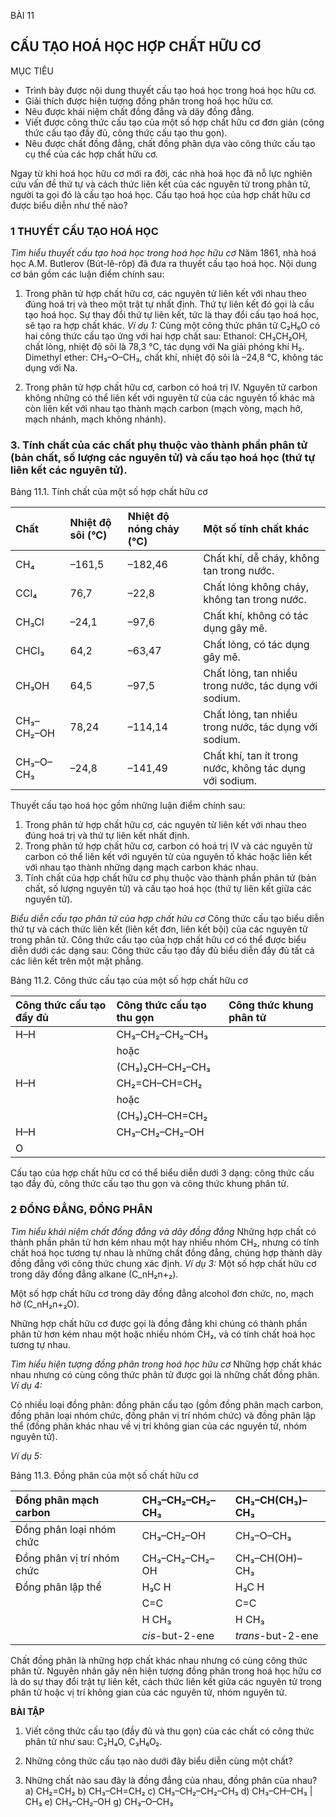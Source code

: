 BÀI 11

## CẤU TẠO HOÁ HỌC HỢP CHẤT HỮU CƠ

MỤC TIÊU
- Trình bày được nội dung thuyết cấu tạo hoá học trong hoá học hữu cơ.
- Giải thích được hiện tượng đồng phân trong hoá học hữu cơ.
- Nêu được khái niệm chất đồng đẳng và dãy đồng đẳng.
- Viết được công thức cấu tạo của một số hợp chất hữu cơ đơn giản (công thức cấu tạo đầy đủ, công thức cấu tạo thu gọn).
- Nêu được chất đồng đẳng, chất đồng phân dựa vào công thức cấu tạo cụ thể của các hợp chất hữu cơ.

Ngay từ khi hoá học hữu cơ mới ra đời, các nhà hoá học đã nỗ lực nghiên cứu vấn đề thứ tự và cách thức liên kết của các nguyên tử trong phân tử, người ta gọi đó là cấu tạo hoá học. Cấu tạo hoá học của hợp chất hữu cơ được biểu diễn như thế nào?

### 1 THUYẾT CẤU TẠO HOÁ HỌC

*Tìm hiểu thuyết cấu tạo hoá học trong hoá học hữu cơ*
Năm 1861, nhà hoá học A.M. Butlerov (Bút-lê-rôp) đã đưa ra thuyết cấu tạo hoá học. Nội dung cơ bản gồm các luận điểm chính sau:
1. Trong phân tử hợp chất hữu cơ, các nguyên tử liên kết với nhau theo đúng hoá trị và theo một trật tự nhất định. Thứ tự liên kết đó gọi là cấu tạo hoá học. Sự thay đổi thứ tự liên kết, tức là thay đổi cấu tạo hoá học, sẽ tạo ra hợp chất khác.
*Ví dụ 1:* Cùng một công thức phân tử C₂H₆O có hai công thức cấu tạo ứng với hai hợp chất sau:
Ethanol: CH₃CH₂OH, chất lỏng, nhiệt độ sôi là 78,3 °C, tác dụng với Na giải phóng khí H₂.
Dimethyl ether: CH₃–O–CH₃, chất khí, nhiệt độ sôi là –24,8 °C, không tác dụng với Na.

2. Trong phân tử hợp chất hữu cơ, carbon có hoá trị IV. Nguyên tử carbon không những có thể liên kết với nguyên tử của các nguyên tố khác mà còn liên kết với nhau tạo thành mạch carbon (mạch vòng, mạch hở, mạch nhánh, mạch không nhánh).

### 3. Tính chất của các chất phụ thuộc vào thành phần phân tử (bản chất, số lượng các nguyên tử) và cấu tạo hoá học (thứ tự liên kết các nguyên tử).

Bảng 11.1. Tính chất của một số hợp chất hữu cơ

| Chất       | Nhiệt độ sôi (°C) | Nhiệt độ nóng chảy (°C) | Một số tính chất khác             |
| :--------- | :--------------- | :-------------------- | :--------------------------------- |
| CH₄        | –161,5           | –182,46               | Chất khí, dễ cháy, không tan trong nước. |
| CCl₄       | 76,7             | –22,8                 | Chất lỏng không cháy, không tan trong nước. |
| CH₃Cl      | –24,1            | –97,6                 | Chất khí, không có tác dụng gây mê. |
| CHCl₃      | 64,2             | –63,47                | Chất lỏng, có tác dụng gây mê.     |
| CH₃OH      | 64,5             | –97,5                 | Chất lỏng, tan nhiều trong nước, tác dụng với sodium. |
| CH₃–CH₂–OH | 78,24            | –114,14               | Chất lỏng, tan nhiều trong nước, tác dụng với sodium. |
| CH₃–O–CH₃  | –24,8            | –141,49               | Chất khí, tan ít trong nước, không tác dụng với sodium. |

Thuyết cấu tạo hoá học gồm những luận điểm chính sau:
1. Trong phân tử hợp chất hữu cơ, các nguyên tử liên kết với nhau theo đúng hoá trị và thứ tự liên kết nhất định.
2. Trong phân tử hợp chất hữu cơ, carbon có hoá trị IV và các nguyên tử carbon có thể liên kết với nguyên tử của nguyên tố khác hoặc liên kết với nhau tạo thành những dạng mạch carbon khác nhau.
3. Tính chất của hợp chất hữu cơ phụ thuộc vào thành phần phân tử (bản chất, số lượng nguyên tử) và cấu tạo hoá học (thứ tự liên kết giữa các nguyên tử).

*Biểu diễn cấu tạo phân tử của hợp chất hữu cơ*
Công thức cấu tạo biểu diễn thứ tự và cách thức liên kết (liên kết đơn, liên kết bội) của các nguyên tử trong phân tử.
Công thức cấu tạo của hợp chất hữu cơ có thể được biểu diễn dưới các dạng sau:
Công thức cấu tạo đầy đủ biểu diễn đầy đủ tất cả các liên kết trên một mặt phẳng.

Bảng 11.2. Công thức cấu tạo của một số hợp chất hữu cơ

| Công thức cấu tạo đầy đủ | Công thức cấu tạo thu gọn | Công thức khung phân tử |
|:------------------------|:-------------------------|:-----------------------|
| H–H                      | CH₃–CH₂–CH₂–CH₃           |                        |
|                        | hoặc                     |                        |
|                        | (CH₃)₂CH–CH₂–CH₃         |                        |
| H–H                      | CH₂=CH–CH=CH₂            |                        |
|                        | hoặc                     |                        |
|                        | (CH₃)₂CH–CH=CH₂          |                        |
| H–H                      | CH₃–CH₂–CH₂–OH           |                        |
| O                        |                          |                        |

Cấu tạo của hợp chất hữu cơ có thể biểu diễn dưới 3 dạng:
công thức cấu tạo đầy đủ, công thức cấu tạo thu gọn và công thức khung phân tử.

### 2 ĐỒNG ĐẲNG, ĐỒNG PHÂN

*Tìm hiểu khái niệm chất đồng đẳng và dãy đồng đẳng*
Những hợp chất có thành phần phân tử hơn kém nhau một hay nhiều nhóm CH₂, nhưng có tính chất hoá học tương tự nhau là những chất đồng đẳng, chúng hợp thành dãy đồng đẳng với công thức chung xác định.
*Ví dụ 3:*
Một số hợp chất hữu cơ trong dãy đồng đẳng alkane (C_nH₂n+₂).

Một số hợp chất hữu cơ trong dãy đồng đẳng alcohol đơn chức, no, mạch hở (C_nH₂n+₂O).

Những hợp chất hữu cơ được gọi là đồng đẳng khi chúng có thành phần phân tử hơn kém nhau một hoặc nhiều nhóm CH₂, và có tính chất hoá học tương tự nhau.

*Tìm hiểu hiện tượng đồng phân trong hoá học hữu cơ*
Những hợp chất khác nhau nhưng có cùng công thức phân tử được gọi là những chất đồng phân.
*Ví dụ 4:*

Có nhiều loại đồng phân: đồng phân cấu tạo (gồm đồng phân mạch carbon, đồng phân loại nhóm chức, đồng phân vị trí nhóm chức) và đồng phân lập thể (đồng phân khác nhau về vị trí không gian của các nguyên tử, nhóm nguyên tử).

*Ví dụ 5:*

Bảng 11.3. Đồng phân của một số chất hữu cơ

| Đồng phân mạch carbon | CH₃–CH₂–CH₂–CH₃           | CH₃–CH(CH₃)–CH₃            |
| :-------------------- | :------------------------ | :------------------------- |
| Đồng phân loại nhóm chức | CH₃–CH₂–OH                | CH₃–O–CH₃                  |
| Đồng phân vị trí nhóm chức | CH₃–CH₂–CH₂–OH            | CH₃–CH(OH)–CH₃             |
| Đồng phân lập thể     | H₃C       H             | H₃C        H               |
|                       |   C=C                   |   C=C                     |
|                       |  H        CH₃             |  H        CH₃              |
|                       | *cis*-but-2-ene           | *trans*-but-2-ene          |

Chất đồng phân là những hợp chất khác nhau nhưng có cùng công thức phân tử. Nguyên nhân gây nên hiện tượng đồng phân trong hoá học hữu cơ là do sự thay đổi trật tự liên kết, cách thức liên kết giữa các nguyên tử trong phân tử hoặc vị trí không gian của các nguyên tử, nhóm nguyên tử.

**BÀI TẬP**

1. Viết công thức cấu tạo (đầy đủ và thu gọn) của các chất có công thức phân tử như sau: C₂H₄O, C₃H₆O₂.
2. Những công thức cấu tạo nào dưới đây biểu diễn cùng một chất?

3. Những chất nào sau đây là đồng đẳng của nhau, đồng phân của nhau?
   a) CH₂=CH₂              b) CH₃–CH=CH₂
   c) CH₃–CH₂–CH₂–CH₃      d) CH₃–CH–CH₃
                                 |
                                 CH₃
   e) CH₃–CH₂–OH            g) CH₃–O–CH₃
